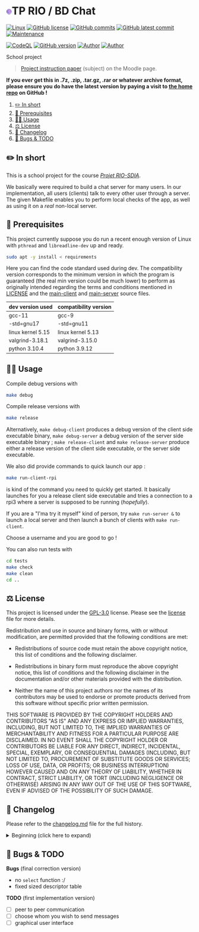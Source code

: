 # <img src="assets/logo_bd_chat.png" alt="icon" width="3%"/>TP RIO / BD Chat

[![Linux](https://svgshare.com/i/Zhy.svg)](https://docs.microsoft.com/en-us/windows/wsl/tutorials/gui-apps)
[![GitHub license](https://img.shields.io/github/license/ThomasByr/chat-server)](https://github.com/ThomasByr/chat-server/blob/master/LICENSE)
[![GitHub commits](https://badgen.net/github/commits/ThomasByr/chat-server)](https://GitHub.com/ThomasByr/chat-server/commit/)
[![GitHub latest commit](https://badgen.net/github/last-commit/ThomasByr/chat-server)](https://gitHub.com/ThomasByr/chat-server/commit/)
[![Maintenance](https://img.shields.io/badge/Maintained%3F-yes-green.svg)](https://GitHub.com/ThomasByr/chat-server/graphs/commit-activity)

[![CodeQL](https://github.com/ThomasByr/chat-server/actions/workflows/codeql-analysis.yml/badge.svg)](https://github.com/ThomasByr/chat-server/actions/workflows/codeql-analysis.yml)
[![GitHub version](https://badge.fury.io/gh/ThomasByr%2Fchat-server.svg)](https://github.com/ThomasByr/chat-server)
[![Author](https://img.shields.io/badge/author-@ThomasByr-blue)](https://github.com/ThomasByr)
[![Author](https://img.shields.io/badge/author-@ThomasD-blue)](https://github.com/LosKeeper)

<summary>School project</summary>

> [Project instruction paper](https://moodle.unistra.fr/) (subject) on the Moodle page.

**If you ever get this in .7z, .zip, .tar.gz, .rar or whatever archive format, please ensure you do have the latest version by paying a visit to [the home repo](https://github.com/ThomasByr/chat-server) on GitHub !**

1. [✏️ In short](#️-in-short)
2. [🔰 Prerequisites](#-prerequisites)
3. [👩‍🏫 Usage](#-usage)
4. [⚖️ License](#️-license)
5. [🔄 Changelog](#-changelog)
6. [🐛 Bugs & TODO](#-bugs--todo)

## ✏️ In short

This is a school project for the course _[Projet RIO-SDIA](https://moodle.unistra.fr/course/view.php?id=16231)_.

We basically were required to build a chat server for many users. In our implementation, all users (clients) talk to every other user through a server. The given Makefile enables you to perform local checks of the app, as well as using it on a _real_ non-local server.

## 🔰 Prerequisites

This project currently suppose you do run a recent enough version of Linux with `pthread` and `libreadline-dev` up and ready.

```bash
sudo apt -y install < requirements
```

Here you can find the code standard used during dev. The compatibility version corresponds to the minimum version in which the program is guaranteed (the real min version could be much lower) to perform as originally intended regarding the terms and conditions mentioned in [LICENSE](LICENSE) and the [main-client](src/main-client.c) and [main-server](src/main-server.c) source files.

| dev version used  | compatibility version |
| ----------------- | --------------------- |
| gcc-11            | gcc-9                 |
| -std=gnu17        | -std=gnu11            |
| linux kernel 5.15 | linux kernel 5.13     |
| valgrind-3.18.1   | valgrind-3.15.0       |
| python 3.10.4     | python 3.9.12         |

## 👩‍🏫 Usage

Compile debug versions with

```bash
make debug
```

Compile release versions with

```bash
make release
```

Alternatively, `make debug-client` produces a debug version of the client side executable binary, `make debug-server` a debug version of the server side executable binary ; `make release-client` and `make release-server` produce either a release version of the client side executable, or the server side executable.

We also did provide commands to quick launch our app :

```bash
make run-client-rpi
```

is kind of the command you need to quickly get started. It basically launches for you a release client side executable and tries a connection to a rpi3 where a server is supposed to be running (_hopefully_).

If you are a "I'ma try it myself" kind of person, try `make run-server &` to launch a local server and then launch a bunch of clients with `make run-client`.

Choose a username and you are good to go !

You can also run tests with

```bash
cd tests
make check
make clean
cd ..
```

## ⚖️ License

This project is licensed under the [GPL-3.0](LICENSE) license. Please see the [license](LICENSE) file for more details.

Redistribution and use in source and binary forms, with or without
modification, are permitted provided that the following conditions are met:

- Redistributions of source code must retain the above copyright notice,
  this list of conditions and the following disclaimer.

- Redistributions in binary form must reproduce the above copyright notice,
  this list of conditions and the following disclaimer in the documentation
  and/or other materials provided with the distribution.

- Neither the name of this project authors nor the names of its
  contributors may be used to endorse or promote products derived from
  this software without specific prior written permission.

THIS SOFTWARE IS PROVIDED BY THE COPYRIGHT HOLDERS AND CONTRIBUTORS "AS IS"
AND ANY EXPRESS OR IMPLIED WARRANTIES, INCLUDING, BUT NOT LIMITED TO, THE
IMPLIED WARRANTIES OF MERCHANTABILITY AND FITNESS FOR A PARTICULAR PURPOSE
ARE DISCLAIMED. IN NO EVENT SHALL THE COPYRIGHT HOLDER OR CONTRIBUTORS BE
LIABLE FOR ANY DIRECT, INDIRECT, INCIDENTAL, SPECIAL, EXEMPLARY, OR
CONSEQUENTIAL DAMAGES (INCLUDING, BUT NOT LIMITED TO, PROCUREMENT OF
SUBSTITUTE GOODS OR SERVICES; LOSS OF USE, DATA, OR PROFITS; OR BUSINESS
INTERRUPTION) HOWEVER CAUSED AND ON ANY THEORY OF LIABILITY, WHETHER IN
CONTRACT, STRICT LIABILITY, OR TORT (INCLUDING NEGLIGENCE OR OTHERWISE)
ARISING IN ANY WAY OUT OF THE USE OF THIS SOFTWARE, EVEN IF ADVISED OF THE
POSSIBILITY OF SUCH DAMAGE.

## 🔄 Changelog

Please refer to the [changelog.md](changelog.md) file for the full history.

<details>
    <summary>  Beginning (click here to expand) </summary>

**v0.1.1** multi chat server

- add a logo / new name for the project
- think about the communication between client and server
- add first features for the server and client

**v0.1.2** better code basis

- created a [legacy](legacy/) folder for the old code basis
- use of posix threads
- use of the readline extern library
- created rpi targets in the Makefile

</details>

## 🐛 Bugs & TODO

**Bugs** (final correction version)

- no `select` function :/
- fixed sized descriptor table

**TODO** (first implementation version)

- [ ] peer to peer communication
- [ ] choose whom you wish to send messages
- [ ] graphical user interface
